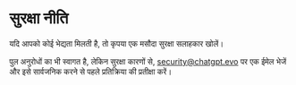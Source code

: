 # सुरक्षा नीति

 
यदि आपको कोई भेद्यता मिलती है, तो कृपया एक मसौदा सुरक्षा सलाहकार खोलें।

पुल अनुरोधों का भी स्वागत है, लेकिन सुरक्षा कारणों से, security@chatgpt.evo पर एक ईमेल भेजें और इसे सार्वजनिक करने से पहले प्रतिक्रिया की प्रतीक्षा करें।
